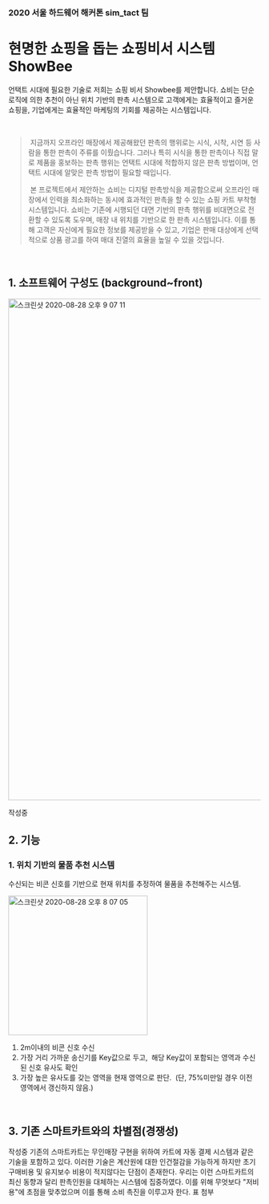 ### 2020 서울 하드웨어 해커톤 sim_tact 팀

현명한 쇼핑을 돕는 쇼핑비서 시스템 ShowBee
=============
언택트 시대에 필요한 기술로 저희는 쇼핑 비서 Showbee를 제안합니다. 쇼비는 단순 로직에 의한 추천이 아닌 위치 기반의 판촉 시스템으로 고객에게는 효율적이고 즐거운 쇼핑을, 기업에게는 효율적인 마케팅의 기회를 제공하는 시스템입니다.

&nbsp;
&nbsp;

>  &nbsp;지금까지 오프라인 매장에서 제공해왔던 판촉의 행위로는 시식, 시착, 시연 등 사람을 통한 판촉이 주류를 이뤘습니다. 그러나 특히 시식을 통한 판촉이나 직접 말로 제품을 홍보하는 판촉 행위는 언택트 시대에 적합하지 않은 판촉 방법이며, 언택트 시대에 알맞은 판촉 방법이 필요할 때입니다. 
>
>  &nbsp;본 프로젝트에서 제안하는 쇼비는 디지털 판촉방식을 제공함으로써 오프라인 매장에서 인력을 최소화하는 동시에 효과적인 판촉을 할 수 있는 쇼핑 카트 부착형 시스템입니다. 쇼비는 기존에 시행되던 대면 기반의 판촉 행위를 비대면으로 전환할 수 있도록 도우며, 매장 내 위치를 기반으로 한 판촉 시스템입니다. 이를 통해 고객은 자신에게 필요한 정보를 제공받을 수 있고, 기업은 판매 대상에게 선택적으로 상품 광고를  하여 매대 진열의 효율을 높일 수 있을 것입니다.

&nbsp;
&nbsp;

## 1. 소프트웨어 구성도 (background~front)
<img width="1000" alt="스크린샷 2020-08-28 오후 9 07 11" src="https://user-images.githubusercontent.com/49704910/91559176-8b401e00-e972-11ea-9fa7-6212cb05961b.png">

작성중 


## 2. 기능
### 1. 위치 기반의 물품 추천 시스템
수신되는 비콘 신호를 기반으로 현재 위치를 추정하여 물품을 추천해주는 시스템. 

<img width="278" alt="스크린샷 2020-08-28 오후 8 07 05" src="https://user-images.githubusercontent.com/49704910/91554468-254f9880-e96a-11ea-84c6-75215ab61499.png">

1) 2m이내의 비콘 신호 수신
2) 가장 거리 가까운 송신기를 Key값으로 두고,  해당 Key값이 포함되는 영역과 수신된 신호 유사도 확인
3) 가장 높은 유사도를 갖는 영역을 현재 영역으로 판단.  (단, 75%미만일 경우 이전 영역에서 갱신하지 않음.) 

&nbsp;
## 3. 기존 스마트카트와의 차별점(경쟁성)
작성중
기존의 스마트카트는 무인매장 구현을 위하여 카트에 자동 결제 시스템과 같은 기술을 포함하고 있다. 이러한 기술은 계산원에 대한 인건절감을 가능하게 하지만 초기 구매비용 및 유지보수 비용이 적지않다는 단점이 존재한다.
 우리는 이런 스마트카트의 최신 동향과 달리 판촉인원을 대체하는 시스템에 집중하였다. 이를 위해 무엇보다 "저비용"에 초점을 맞추었으며 이를 통해 소비 촉진을 이루고자 한다.
표 첨부


